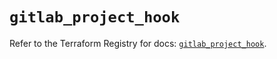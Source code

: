# `gitlab_project_hook`

Refer to the Terraform Registry for docs: [`gitlab_project_hook`](https://registry.terraform.io/providers/gitlabhq/gitlab/17.8.0/docs/resources/project_hook).
